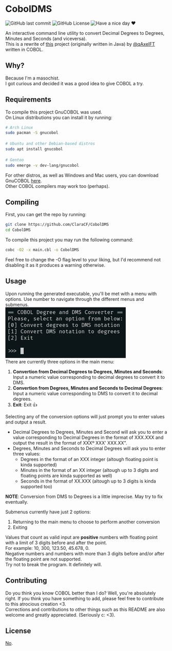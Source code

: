 # CobolDMS
![GitHub last commit](https://img.shields.io/github/last-commit/ClaraCF/CobolDMS?color=ff7fff) 
![GitHub License](https://img.shields.io/github/license/ClaraCF/CobolDMS)
![Have a nice day ♥](https://img.shields.io/static/v1?label=Hey~&message=Have%20A%20Nice%20Day%20♥&color=blueviolet)

An interactive command line utility to convert Decimal Degrees to Degrees, Minutes and Seconds (and viceversa).  
This is a rewrite of [this](https://github.com/qAxelFT/Degree2DegreeMinuteSecond-Conversor) project (originally written in Java) by [@qAxelFT](https://github.com/qAxelFT) written in COBOL.

## Why?
Because I'm a masochist.  
I got curious and decided it was a good idea to give COBOL a try.

## Requirements
To compile this project GnuCOBOL was used.  
On Linux distributions you can install it by running:
```bash
# Arch Linux
sudo pacman -S gnucobol

# Ubuntu and other Debian-based distros
sudo apt install gnucobol

# Gentoo
sudo emerge -v dev-lang/gnucobol
```

For other distros, as well as Windows and Mac users, you can download GnuCOBOL [here](https://gnucobol.sourceforge.io/).  
Other COBOL compilers may work too (perhaps).

## Compiling
First, you can get the repo by running:
```bash
git clone https://github.com/ClaraCF/CobolDMS
cd CobolDMS
```

To compile this project you may run the following command:
```bash
cobc -O2 -x main.cbl -o CobolDMS
```
Feel free to change the -O flag level to your liking, but I'd recommend not disabling it as it produces a warning otherwise.

## Usage
Upon running the generated executable, you'll be met with a menu with options. Use number to navigate through the different menus and submenus.  
![Main menu preview](https://github.com/ClaraCF/CobolDMS/blob/main/CobolDMS-Preview.png)  
There are currently three options in the main menu:
1. **Convertion from Decimal Degrees to Degrees, Minutes and Seconds**: Input a numeric value corresponding to decimal degrees to convert it to DMS.
2. **Convertion from Degrees, Minutes and Seconds to Decimal Degrees**: Input a numeric value corresponding to DMS to convert it to decimal degrees.
3. **Exit**: Exit 👍  

Selecting any of the conversion options will just prompt you to enter values and output a result.  
- Decimal Degrees to Degrees, Minutes and Second will ask you to enter a value corresponding to Decimal Degrees in the format of XXX.XXX and output the result in the format of XXXº XXX' XXX.XX".  
- Degrees, Minutes and Seconds to Decimal Degrees will ask you to enter three values:
  - Degrees in the format of an XXX integer (altough floating point is kinda supported)
  - Minutes in the format of an XX integer (altough up to 3 digits and floating points are kinda supported as well)
  - Seconds in the format of XX.XXX (altough up to 3 digits is kinda supported too)  
  
**NOTE**: Conversion from DMS to Degrees is a little imprecise. May try to fix eventually.  

Submenus currently have just 2 options:
1. Returning to the main menu to choose to perform another conversion
2. Exiting

Values that count as valid input are **positive** numbers with floating point with a limit of 3 digits before and after the point.  
For example: 10, 300, 123.50, 45.678, 0.  
Negative numbers and numbers with more than 3 digits before and/or after the floating point are not supported.  
Try not to break the program. It definitely will.  

## Contributing
Do you think you know COBOL better than I do? Well, you're absolutely right. If you think you have something to add, please feel free to contribute to this atrocious creation <3.  
Corrections and contributions to other things such as this README are also welcome and greatly appreciated. (Seriously c: <3).

## License
[No](https://unlicense.org/).
